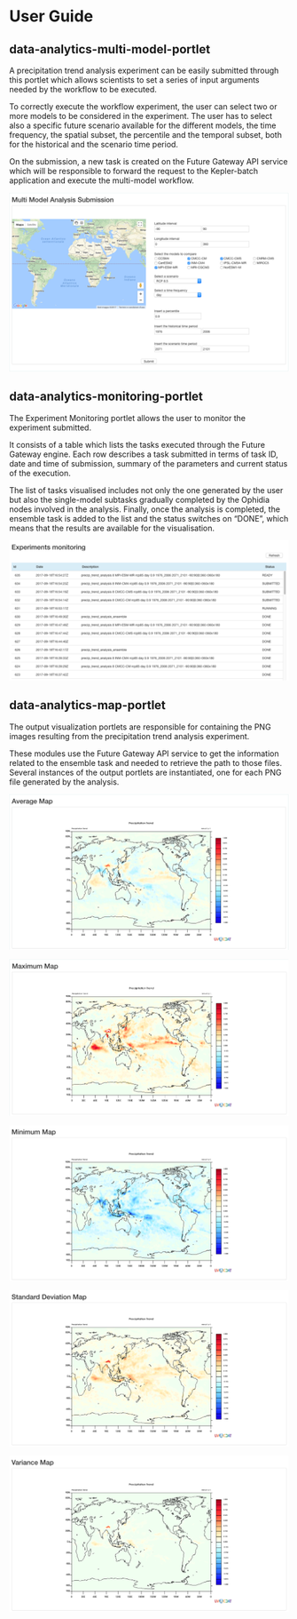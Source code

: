 # User Guide

## data-analytics-multi-model-portlet

A precipitation trend analysis experiment can be easily submitted through this portlet which allows scientists to set a series of input arguments needed by the workflow to be executed.

To correctly execute the workflow experiment, the user can select two or more models to be considered in the experiment. The user has to select also a specific future scenario available for the different models, the time frequency, the spatial subset, the percentile and the temporal subset, both for the historical and the scenario time period. 

On the submission, a new task is created on the Future Gateway API service which will be responsible to forward the request to the Kepler-batch application and execute the multi-model workflow.

![Multi-model analysis submission](img/5.png)

## data-analytics-monitoring-portlet

The Experiment Monitoring portlet allows the user to monitor the experiment submitted.

It consists of a table which lists the tasks executed through the Future Gateway engine. Each row describes a task submitted in terms of task ID, date and time of submission, summary of the parameters and current status of the execution.

The list of tasks visualised includes not only the one generated by the user but also the single-model subtasks gradually completed by the Ophidia nodes involved in the analysis. Finally, once the analysis is completed, the ensemble task is added to the list and the status switches on “DONE”, which means that the results are available for the visualisation.

![Experiment monitoring](img/9.png)

## data-analytics-map-portlet

The output visualization portlets are responsible for containing the PNG images resulting from the precipitation trend analysis experiment.

These modules use the Future Gateway API service to get the information related to the ensemble task and needed to retrieve the path to those files. Several instances of the output portlets are instantiated, one for each PNG file generated by the analysis.


![Map of the average value](img/16.png)

![Map of the maximum value](img/17.png)

![Map of the minimum value](img/18.png)

![Map of the standard deviation](img/19.png)

![Map of the variance](img/20.png)
